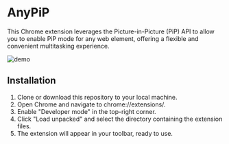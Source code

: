 # AnyPiP

This Chrome extension leverages the Picture-in-Picture (PiP) API to allow you to enable PiP mode for any web element, offering a flexible and convenient multitasking experience.

![demo](https://github.com/user-attachments/assets/1d9d8720-6e8a-4eb8-99d3-4cfe137384e7)

## Installation

1. Clone or download this repository to your local machine.
2. Open Chrome and navigate to chrome://extensions/.
3. Enable "Developer mode" in the top-right corner.
4. Click "Load unpacked" and select the directory containing the extension files.
5. The extension will appear in your toolbar, ready to use.
